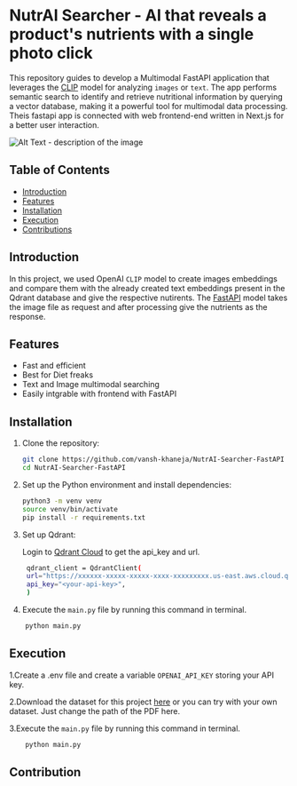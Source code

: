 # NutrAI Searcher - AI that reveals a product's nutrients with a single photo click
This repository guides to develop a Multimodal FastAPI application that leverages the [CLIP](https://openai.com/index/clip/) model for analyzing ```images``` or ```text```. The app performs semantic search to identify and retrieve nutritional information by querying a vector database, making it a powerful tool for multimodal data processing. Theis fastapi app is connected with web frontend-end written in Next.js for a better user interaction.

![Alt Text - description of the image](https://github.com/vansh-khaneja/NutrAI-Searcher-FastAPI/blob/main/sample.png?raw=true)

## Table of Contents

- [Introduction](#introduction)
- [Features](#features)
- [Installation](#installation)
- [Execution](#execution)
- [Contributions](#contributions)

## Introduction

In this project, we used OpenAI ```CLIP``` model to create images embeddings and compare them with the already created text embeddings present in the Qdrant database and give the respective nutirents. The [FastAPI](https://fastapi.tiangolo.com/) model takes the image file as request and after processing give the nutrients as the response.

## Features

- Fast and efficient 
- Best for Diet freaks 
- Text and Image multimodal searching
- Easily intgrable with frontend with FastAPI

## Installation

1. Clone the repository:

    ```sh
    git clone https://github.com/vansh-khaneja/NutrAI-Searcher-FastAPI
    cd NutrAI-Searcher-FastAPI
    ```

2. Set up the Python environment and install dependencies:

    ```sh
    python3 -m venv venv
    source venv/bin/activate
    pip install -r requirements.txt
    ```

3. Set up Qdrant:

    Login to [Qdrant Cloud](https://cloud.qdrant.io/) to get the api_key and url.
   
   ```sh
    qdrant_client = QdrantClient(
    url="https://xxxxxx-xxxxx-xxxxx-xxxx-xxxxxxxxx.us-east.aws.cloud.qdrant.io:6333",
    api_key="<your-api-key>",
    )
    ```


4. Execute the ```main.py``` file by running this command in terminal.

```sh
    python main.py
```

## Execution
1.Create a .env file and create a variable ```OPENAI_API_KEY``` storing your API key.


2.Download the dataset for this project [here](https://run.unl.pt/bitstream/10362/135618/1/TEGI0570.pdf) or you can try with your own dataset. Just change the path of the PDF here.



3.Execute the ```main.py``` file by running this command in terminal.

```sh
    python main.py
```

## Contribution

